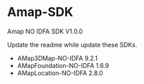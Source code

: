 # Amap-SDK
Amap NO IDFA SDK V1.0.0


Update the readme while update these SDKs.

- AMap3DMap-NO-IDFA 9.2.1
- AMapFoundation-NO-IDFA 1.6.9
- AMapLocation-NO-IDFA 2.8.0

